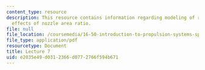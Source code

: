 ```yaml
---
content_type: resource
description: This resource contains information regarding modeling of rocket nozzles;
  effects of nozzle area ratio.
file: null
file_location: /coursemedia/16-50-introduction-to-propulsion-systems-spring-2012/e2035e49d0312366d0772766f594b671_MIT16_50S12_lec7.pdf
file_type: application/pdf
resourcetype: Document
title: Lecture 7
uid: e2035e49-d031-2366-d077-2766f594b671
---
```

